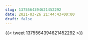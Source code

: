```yaml
---
slug: 1375564394621452292
date: 2021-03-26 21:44:43+00:00
draft: false
---
```


{{< tweet 1375564394621452292 >}}
